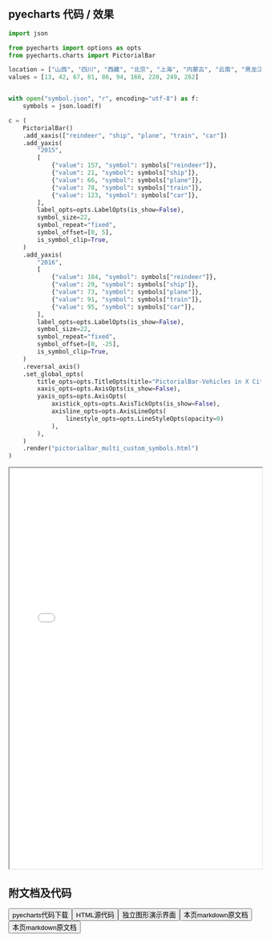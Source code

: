
## pyecharts 代码 / 效果

```python
import json

from pyecharts import options as opts
from pyecharts.charts import PictorialBar

location = ["山西", "四川", "西藏", "北京", "上海", "内蒙古", "云南", "黑龙江", "广东", "福建"]
values = [13, 42, 67, 81, 86, 94, 166, 220, 249, 262]


with open("symbol.json", "r", encoding="utf-8") as f:
    symbols = json.load(f)

c = (
    PictorialBar()
    .add_xaxis(["reindeer", "ship", "plane", "train", "car"])
    .add_yaxis(
        "2015",
        [
            {"value": 157, "symbol": symbols["reindeer"]},
            {"value": 21, "symbol": symbols["ship"]},
            {"value": 66, "symbol": symbols["plane"]},
            {"value": 78, "symbol": symbols["train"]},
            {"value": 123, "symbol": symbols["car"]},
        ],
        label_opts=opts.LabelOpts(is_show=False),
        symbol_size=22,
        symbol_repeat="fixed",
        symbol_offset=[0, 5],
        is_symbol_clip=True,
    )
    .add_yaxis(
        "2016",
        [
            {"value": 184, "symbol": symbols["reindeer"]},
            {"value": 29, "symbol": symbols["ship"]},
            {"value": 73, "symbol": symbols["plane"]},
            {"value": 91, "symbol": symbols["train"]},
            {"value": 95, "symbol": symbols["car"]},
        ],
        label_opts=opts.LabelOpts(is_show=False),
        symbol_size=22,
        symbol_repeat="fixed",
        symbol_offset=[0, -25],
        is_symbol_clip=True,
    )
    .reversal_axis()
    .set_global_opts(
        title_opts=opts.TitleOpts(title="PictorialBar-Vehicles in X City"),
        xaxis_opts=opts.AxisOpts(is_show=False),
        yaxis_opts=opts.AxisOpts(
            axistick_opts=opts.AxisTickOpts(is_show=False),
            axisline_opts=opts.AxisLineOpts(
                linestyle_opts=opts.LineStyleOpts(opacity=0)
            ),
        ),
    )
    .render("pictorialbar_multi_custom_symbols.html")
)

```

<iframe width="100%" height="800px" src="/pyecharts/PictorialBar/pictorialbar_multi_custom_symbols.html"></iframe>

## 附文档及代码

<a href="https://cdn.jsdelivr.net/gh/wfy-belief/python/docs/pyecharts/PictorialBar/pictorialbar_multi_custom_symbols.py"><button class="mybutton">pyecharts代码下载</button></a><a href="https://cdn.jsdelivr.net/gh/wfy-belief/python/docs/pyecharts/PictorialBar/pictorialbar_multi_custom_symbols.html"><button class="mybutton">HTML源代码</button></a><a href="https://python.wfyblog.cn/pyecharts/PictorialBar/pictorialbar_multi_custom_symbols.html"><button class="mybutton">独立图形演示界面</button></a><a href="https://cdn.jsdelivr.net/gh/wfy-belief/python/docs/pyecharts/PictorialBar/pictorialbar_multi_custom_symbols.md"><button class="mybutton">本页markdown原文档</button></a><a href="https://cdn.jsdelivr.net/gh/wfy-belief/python/docs/pyecharts/PictorialBar/symbol.json"><button class="mybutton">本页markdown原文档</button></a>